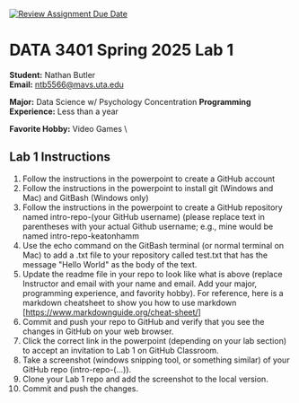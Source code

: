 [![Review Assignment Due Date](https://classroom.github.com/assets/deadline-readme-button-22041afd0340ce965d47ae6ef1cefeee28c7c493a6346c4f15d667ab976d596c.svg)](https://classroom.github.com/a/DFAR5Pf7)
# DATA 3401 Spring 2025 Lab 1

**Student:** Nathan Butler \
**Email:** ntb5566@mavs.uta.edu 

**Major:** Data Science w/ Psychology Concentration
**Programming Experience:** Less than a year 

**Favorite Hobby:** Video Games \ 

## Lab 1 Instructions
1. Follow the instructions in the powerpoint to create a GitHub account
2. Follow the instructions in the powerpoint to install git (Windows and Mac) and GitBash (Windows only)
3. Follow the instructions in the powerpoint to create a GitHub repository named intro-repo-(your GitHub username)  (please replace text in parentheses with your actual Github username; e.g., mine would be named intro-repo-keatonhamm
4. Use the echo command on the GitBash terminal (or normal terminal on Mac) to add a .txt file to your repository called test.txt that has the message "Hello World" as the body of the text.
5. Update the readme file in your repo to look like what is above (replace Instructor and email with your name and email. Add your major, programming experience, and favority hobby). For reference, here is a markdown cheatsheet to show you how to use markdown [https://www.markdownguide.org/cheat-sheet/]
6. Commit and push your repo to GitHub and verify that you see the changes in GitHub on your web browser.
7. Click the correct link in the powerpoint (depending on your lab section) to accept an invitation to Lab 1 on GitHub Classroom.
8. Take a screenshot (windows snipping tool, or something similar) of your GitHub repo (intro-repo-(...)).
9. Clone your Lab 1 repo and add the screenshot to the local version.
10. Commit and push the changes.
